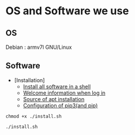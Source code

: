 # OS and Software we use

## OS

Debian : armv7l GNU/Linux

## Software

* [Installation]
    + [Install all software in a shell](install.sh)
    + [Welcome information when log in ](motd)
    + [Source of apt installation](sources.list)
    + [Configuration of pip3(and pip)](pip.conf)




```
chmod +x ./install.sh

./install.sh
```